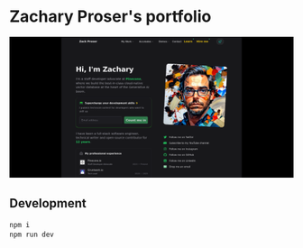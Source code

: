 # Zachary Proser's portfolio  

![Zack Proser's portfolio](./public/zackproser-com-screenshot.png)

## Development 

```bash
npm i
npm run dev
```
